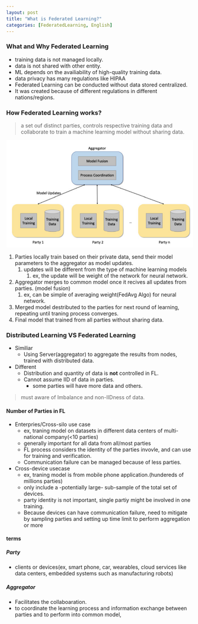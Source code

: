 ```yaml
---
layout: post
title: "What is Federated Learning?"
categories: [FederatedLearning, English]
---
```



### What and Why Federated Learning

- training data is not managed locally.
- data is not shared with other entity.
- ML depends on the availiability of high-quality training data.
- data privacy has many regulations like HIPAA
- Federated Learning can be conducted without data stored centralized.
- It was created because of different regulations in different nations/regions.

### How Federated Learning works?

> a set ouf distinct parties, controls respective training data and collaborate to train a machine learning model without sharing data.

![image1](/images/federatedLearning/federatedlearning_1.png)

1. Parties locally train based on their private data, send their model parameters to the aggregator as model updates.
    1. updates will be different from the type of machine learning models
        1. ex, the update will be weight of the network for     neural network.
2. Aggregator merges to common model once it recives all updates from parties. (model fusion)
    1. ex, can be simple of averaging weight(FedAvg Algo) for neural network.
3. Merged model destributed to the parties for next round of learning, repeating until traning process converges.
4. Final model that trained from all parties without sharing data.

### Distributed Learning VS Federated Learning

- Similiar
  - Using Server(aggregator) to aggregate the results from nodes, trained with distributed data.
- Different
  - Distribution and quantity of data is **not** controlled in FL.
  - Cannot assume IID of data in parties.
    - some parties will have more data and others.

> must aware of Imbalance and non-IIDness of data.

#### Number of Parties in FL

- Enterpries/Cross-silo use case
  - ex, traning model on datasets in different data centers of multi-national company(<10 parties)
  - generally important for all data from all/most parties
  - FL process considers the identity of the parties invovle, and can use for training and verification.
  - Communication failure can be managed because of less parties.
- Cross-device usecase
  - ex, traning model is from mobile phone application.(hundereds of millions parties)
  - only include a -potentially large- sub-sample of the total set of devices.
  - party identity is not important, single partiy might be involved in one training.
  - Because devices can have communication failure, need to mitigate by sampling parties and setting up time limit to perform aggregation or more

#### terms

##### Party

- clients or devices(ex, smart phone, car, wearables, cloud services like data centers, embedded systems such as manufacturing robots)

##### Aggregator

- Facilitates the collaboaration.
- to coordinate the learning process and information exchange between parties and to perform into common model,
